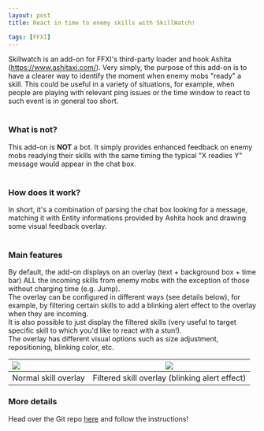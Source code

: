 ```yaml
---
layout: post
title: React in time to enemy skills with SkillWatch!

tags: [FFXI]
---
```



Skillwatch is an add-on for FFXI's third-party loader and hook Ashita (<a href="https://www.ashitaxi.com/" target="_blank">https://www.ashitaxi.com/</a>).
Very simply, the purpose of this add-on is to have a clearer way to identify the moment when enemy mobs "ready" a skill.
This could be useful in a variety of situations, for example, when people are playing with relevant ping issues or the time window to react to such event is in general too short.
<br><br>

### What is not?
This add-on is <b>NOT</b> a bot. It simply provides enhanced feedback on enemy mobs readying their skills with the same timing the typical "X readies Y" message would appear in the chat box.
<br><br>

### How does it work?
In short, it's a combination of parsing the chat box looking for a message, matching it with Entity informations provided by Ashita hook and drawing some visual feedback overlay.
<br><br>

### Main features
By default, the add-on displays on an overlay (text +  background box + time bar) ALL the incoming skills from enemy mobs with the exception of those without charging time (e.g. Jump).\
The overlay can be configured in different ways (see details below), for example, by filtering certain skills to add a blinking alert effect to the overlay when they are incoming.\
It is also possible to just display the filtered skills (very useful to target specific skill to which you'd like to react with a stun!).\
The overlay has different visual options such as size adjustment, repositioning, blinking color, etc.

<img src="/ElfyLab/img/overlay1fixed.gif"/>  | <img src="/ElfyLab/img/overlay2.gif"/>
:------------------|------------------
Normal skill overlay | Filtered skill overlay (blinking alert effect)



### More details
Head over the Git repo <a href="https://github.com/ariel-logos/SkillWatch/" target="_blank">here</a> and follow the instructions!